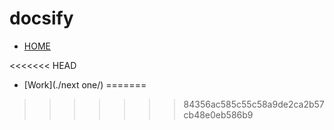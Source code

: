 # docsify
* [HOME](./)

<<<<<<< HEAD
* [Work](./next one/)
=======
>>>>>>> 84356ac585c55c58a9de2ca2b57cb48e0eb586b9
